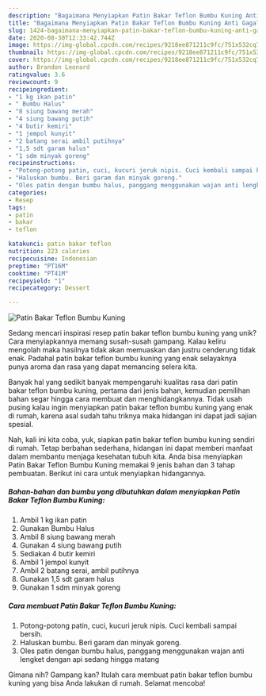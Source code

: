 ```yaml
---
description: "Bagaimana Menyiapkan Patin Bakar Teflon Bumbu Kuning Anti Gagal"
title: "Bagaimana Menyiapkan Patin Bakar Teflon Bumbu Kuning Anti Gagal"
slug: 1424-bagaimana-menyiapkan-patin-bakar-teflon-bumbu-kuning-anti-gagal
date: 2020-08-30T12:33:42.744Z
image: https://img-global.cpcdn.com/recipes/9218ee871211c9fc/751x532cq70/patin-bakar-teflon-bumbu-kuning-foto-resep-utama.jpg
thumbnail: https://img-global.cpcdn.com/recipes/9218ee871211c9fc/751x532cq70/patin-bakar-teflon-bumbu-kuning-foto-resep-utama.jpg
cover: https://img-global.cpcdn.com/recipes/9218ee871211c9fc/751x532cq70/patin-bakar-teflon-bumbu-kuning-foto-resep-utama.jpg
author: Brandon Leonard
ratingvalue: 3.6
reviewcount: 9
recipeingredient:
- "1 kg ikan patin"
- " Bumbu Halus"
- "8 siung bawang merah"
- "4 siung bawang putih"
- "4 butir kemiri"
- "1 jempol kunyit"
- "2 batang serai ambil putihnya"
- "1,5 sdt garam halus"
- "1 sdm minyak goreng"
recipeinstructions:
- "Potong-potong patin, cuci, kucuri jeruk nipis. Cuci kembali sampai bersih."
- "Haluskan bumbu. Beri garam dan minyak goreng."
- "Oles patin dengan bumbu halus, panggang menggunakan wajan anti lengket dengan api sedang hingga matang"
categories:
- Resep
tags:
- patin
- bakar
- teflon

katakunci: patin bakar teflon 
nutrition: 223 calories
recipecuisine: Indonesian
preptime: "PT16M"
cooktime: "PT41M"
recipeyield: "1"
recipecategory: Dessert

---
```



![Patin Bakar Teflon Bumbu Kuning](https://img-global.cpcdn.com/recipes/9218ee871211c9fc/751x532cq70/patin-bakar-teflon-bumbu-kuning-foto-resep-utama.jpg)

Sedang mencari inspirasi resep patin bakar teflon bumbu kuning yang unik? Cara menyiapkannya memang susah-susah gampang. Kalau keliru mengolah maka hasilnya tidak akan memuaskan dan justru cenderung tidak enak. Padahal patin bakar teflon bumbu kuning yang enak selayaknya punya aroma dan rasa yang dapat memancing selera kita.



Banyak hal yang sedikit banyak mempengaruhi kualitas rasa dari patin bakar teflon bumbu kuning, pertama dari jenis bahan, kemudian pemilihan bahan segar hingga cara membuat dan menghidangkannya. Tidak usah pusing kalau ingin menyiapkan patin bakar teflon bumbu kuning yang enak di rumah, karena asal sudah tahu triknya maka hidangan ini dapat jadi sajian spesial.


Nah, kali ini kita coba, yuk, siapkan patin bakar teflon bumbu kuning sendiri di rumah. Tetap berbahan sederhana, hidangan ini dapat memberi manfaat dalam membantu menjaga kesehatan tubuh kita. Anda bisa menyiapkan Patin Bakar Teflon Bumbu Kuning memakai 9 jenis bahan dan 3 tahap pembuatan. Berikut ini cara untuk menyiapkan hidangannya.

<!--inarticleads1-->

##### Bahan-bahan dan bumbu yang dibutuhkan dalam menyiapkan Patin Bakar Teflon Bumbu Kuning:

1. Ambil 1 kg ikan patin
1. Gunakan  Bumbu Halus
1. Ambil 8 siung bawang merah
1. Gunakan 4 siung bawang putih
1. Sediakan 4 butir kemiri
1. Ambil 1 jempol kunyit
1. Ambil 2 batang serai, ambil putihnya
1. Gunakan 1,5 sdt garam halus
1. Gunakan 1 sdm minyak goreng




<!--inarticleads2-->

##### Cara membuat Patin Bakar Teflon Bumbu Kuning:

1. Potong-potong patin, cuci, kucuri jeruk nipis. Cuci kembali sampai bersih.
1. Haluskan bumbu. Beri garam dan minyak goreng.
1. Oles patin dengan bumbu halus, panggang menggunakan wajan anti lengket dengan api sedang hingga matang




Gimana nih? Gampang kan? Itulah cara membuat patin bakar teflon bumbu kuning yang bisa Anda lakukan di rumah. Selamat mencoba!

